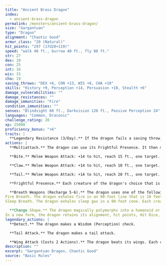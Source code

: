 ```yaml
---
title: "Ancient Brass Dragon"
index:
  - ancient-brass-dragon
permalink: /monsters/ancient-brass-dragon/
size: "Gargantuan"
type: "Dragon"
alignment: "Chaotic Good"
armor_class: "20 (Natural)"
hit_points: "297 (17d20+119)"
speed: "walk 40 ft., burrow 40 ft., fly 80 ft."
str: 27
dex: 10
con: 25
int: 16
wis: 15
cha: 19
saving_throws: "DEX +6, CON +13, WIS +8, CHA +10"
skills: "History +9, Perception +14, Persuasion +10, Stealth +6"
damage_vulnerabilities: ""
damage_resistances: ""
damage_immunities: "Fire"
condition_immunities: ""
senses: "Blindsight 60 ft., Darkvision 120 ft., Passive Perception 24"
languages: "Common, Draconic"
challenge_rating: 20
xp: 25000
proficiency_bonus: "+6"
traits: |
  **Legendary Resistance (3/Day).** If the dragon fails a saving throw, it can choose to succeed instead.
actions: |
  **Multiattack.** The dragon can use its Frightful Presence. It then makes three attacks: one with its bite and two with its claws.

  **Bite.** Melee Weapon Attack: +14 to hit, reach 15 ft., one target. Hit: 19 (2d10 + 8) piercing damage.

  **Claw.** Melee Weapon Attack: +14 to hit, reach 10 ft., one target. Hit: 15 (2d6 + 8) slashing damage.

  **Tail.** Melee Weapon Attack: +14 to hit, reach 20 ft., one target. Hit: 17 (2d8 + 8) bludgeoning damage.

  **Frightful Presence.** Each creature of the dragon's choice that is within 120 feet of the dragon and aware of it must succeed on a DC 18 Wisdom saving throw or become frightened for 1 minute. A creature can repeat the saving throw at the end of each of its turns, ending the effect on itself on a success. If a creature's saving throw is successful or the effect ends for it, the creature is immune to the dragon's Frightful Presence for the next 24 hours.

  **Breath Weapons (Recharge 5-6).** The dragon uses one of the following breath weapons:
Fire Breath. The dragon exhales fire in an 90-foot line that is 10 feet wide. Each creature in that line must make a DC 21 Dexterity saving throw, taking 56 (16d6) fire damage on a failed save, or half as much damage on a successful one.
Sleep Breath. The dragon exhales sleep gas in a 90-foot cone. Each creature in that area must succeed on a DC 21 Constitution saving throw or fall unconscious for 10 minutes. This effect ends for a creature if the creature takes damage or someone uses an action to wake it.

  **Change Shape.** The dragon magically polymorphs into a humanoid or beast that has a challenge rating no higher than its own, or back into its true form. It reverts to its true form if it dies. Any equipment it is wearing or carrying is absorbed or borne by the new form (the dragon's choice).
In a new form, the dragon retains its alignment, hit points, Hit Dice, ability to speak, proficiencies, Legendary Resistance, lair actions, and Intelligence, Wisdom, and Charisma scores, as well as this action. Its statistics and capabilities are otherwise replaced by those of the new form, except any class features or legendary actions of that form.  
legendary_actions: |
  **Detect.** The dragon makes a Wisdom (Perception) check.

  **Tail Attack.** The dragon makes a tail attack.

  **Wing Attack (Costs 2 Actions).** The dragon beats its wings. Each creature within 15 ft. of the dragon must succeed on a DC 22 Dexterity saving throw or take 15 (2d6 + 8) bludgeoning damage and be knocked prone. The dragon can then fly up to half its flying speed.
description: ""
excerpt: "Gargantuan Dragon, Chaotic Good"
source: "Basic Rules"
---
```

